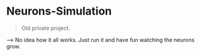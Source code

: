 # Neurons-Simulation
> Old private project.

--> No idea how it all works. Just run it and have fun watching the neurons grow.

